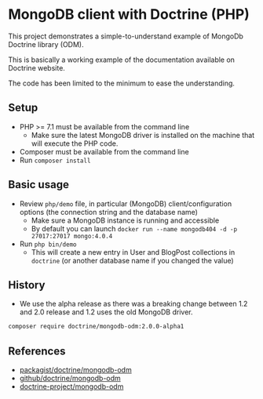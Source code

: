 # MongoDB client with Doctrine (PHP)

This project demonstrates a simple-to-understand example of MongoDb Doctrine library (ODM).

This is basically a working example of the documentation available on Doctrine website.

The code has been limited to the minimum to ease the understanding.

## Setup

- PHP >= 7.1 must be available from the command line
    - Make sure the latest MongoDB driver is installed on the machine that will execute the PHP code.
- Composer must be available from the command line
- Run `composer install`

## Basic usage

- Review `php/demo` file, in particular (MongoDB) client/configuration options (the connection string and the database name)
    - Make sure a MongoDB instance is running and accessible
    - By default you can launch `docker run --name mongodb404 -d -p 27017:27017 mongo:4.0.4`
- Run `php bin/demo`
    - This will create a new entry in User and BlogPost collections in `doctrine` (or another database name if you changed the value)

## History

- We use the alpha release as there was a breaking change between 1.2 and 2.0 release and 1.2 uses the old MongoDB driver.

```bash
composer require doctrine/mongodb-odm:2.0.0-alpha1
```

## References

- [packagist/doctrine/mongodb-odm](https://packagist.org/packages/doctrine/mongodb-odm)
- [github/doctrine/mongodb-odm](https://github.com/doctrine/mongodb-odm)
- [doctrine-project/mongodb-odm](https://www.doctrine-project.org/projects/mongodb-odm.html)

